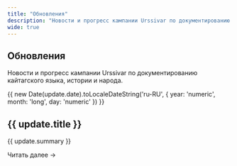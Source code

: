```yaml
---
title: "Обновления"
description: "Новости и прогресс кампании Urssivar по документированию кайтагского языка, истории и народа."
wide: true
---
```


<script setup lang="ts">
import { data as updates } from './posts.data.js';
</script>

<article>

# Обновления

Новости и прогресс кампании Urssivar по документированию кайтагского языка, истории и народа.

<div class="mt-12 space-y-8">
  <article v-for="update in updates" :key="update.url" class="border-b border-neutral-200 dark:border-neutral-800 pb-8 last:border-0">
    <div class="flex items-baseline gap-3 mb-2">
      <time :datetime="update.date" class="text-sm text-muted font-medium">
        {{ new Date(update.date).toLocaleDateString('ru-RU', { year: 'numeric', month: 'long', day: 'numeric' }) }}
      </time>
    </div>
    <h2 class="text-2xl font-semibold mb-3">
      <a :href="update.url" class="text-neutral-900 dark:text-neutral-100 hover:text-primary-600 dark:hover:text-primary-400 transition-colors">
        {{ update.title }}
      </a>
    </h2>
    <p class="text-neutral-600 dark:text-neutral-400 mb-4">
      {{ update.summary }}
    </p>
    <a :href="update.url" class="text-primary-600 dark:text-primary-400 hover:text-primary-700 dark:hover:text-primary-300 font-medium text-sm">
      Читать далее →
    </a>
  </article>
</div>

</article>

